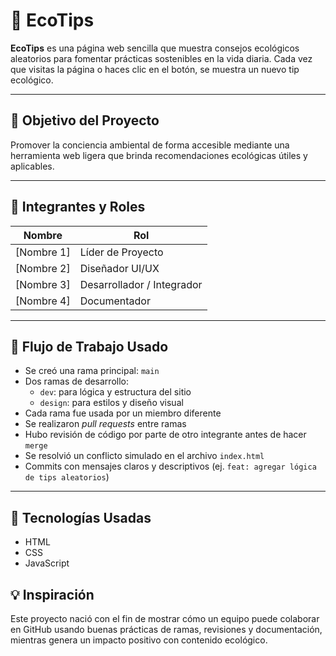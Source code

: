 # 🌿 EcoTips

**EcoTips** es una página web sencilla que muestra consejos ecológicos aleatorios para fomentar prácticas sostenibles en la vida diaria. Cada vez que visitas la página o haces clic en el botón, se muestra un nuevo tip ecológico.

---

## 🎯 Objetivo del Proyecto

Promover la conciencia ambiental de forma accesible mediante una herramienta web ligera que brinda recomendaciones ecológicas útiles y aplicables.

---

## 👥 Integrantes y Roles

| Nombre               | Rol          |
|----------------------|---------------|
| [Nombre 1]           | Líder de Proyecto |
| [Nombre 2]           | Diseñador UI/UX  |
| [Nombre 3]           | Desarrollador / Integrador |
| [Nombre 4]           | Documentador    |

---

## 🔀 Flujo de Trabajo Usado

- Se creó una rama principal: `main`
- Dos ramas de desarrollo:
  - `dev`: para lógica y estructura del sitio
  - `design`: para estilos y diseño visual
- Cada rama fue usada por un miembro diferente
- Se realizaron *pull requests* entre ramas
- Hubo revisión de código por parte de otro integrante antes de hacer `merge`
- Se resolvió un conflicto simulado en el archivo `index.html`
- Commits con mensajes claros y descriptivos (ej. `feat: agregar lógica de tips aleatorios`)

---

## 🚀 Tecnologías Usadas

- HTML
- CSS
- JavaScript

## 💡 Inspiración

Este proyecto nació con el fin de mostrar cómo un equipo puede colaborar en GitHub usando buenas prácticas de ramas, revisiones y documentación, mientras genera un impacto positivo con contenido ecológico.
